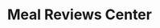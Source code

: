 ---
type: screen
id: screen.meal_reviews_center
title: Meal Reviews Center
description: |
  A centralized hub for managing all meal reviews. Shows pending reviews that need attention at the top and a searchable history of completed reviews below. Provides options to filter, sort, and search through reviews.
route: /dashboard/meal-reviews

states:
  - state.loading
  - state.rendered
  - state.empty_pending
  - state.empty_completed
  - state.error

related:
  feature:
    - feature.meal_reviews
    - feature.dashboard
  event:
    - event.open_meal_reviews_center
    - event.meal_review_swipe
    - event.submit_detailed_feedback
    - event.filter_meal_reviews
    - event.sort_meal_reviews
  component:
    - component.dashboard_top_bar
    - component.meal_reviews_button
    - component.review_swipe_tile
    - component.review_card_list
    - component.filter_sort_bar
    - component.tabs
    - component.empty_state
    - component.feedback_popup
    - component.rating_picker

layout:
  sections:
    - name: Top Bar
      description: |
        Shows title "Meal Reviews" with back button to return to Dashboard.
      components:
        - component.dashboard_top_bar
    
    - name: Tabs Section
      description: |
        Tabbed navigation between "Pending" and "History" views.
      components:
        - component.tabs
    
    - name: Pending Reviews Section
      description: |
        Shows all pending meal reviews that need action, with swipeable cards similar to the Dashboard review mechanism.
      components:
        - component.review_swipe_tile
        - component.empty_state
    
    - name: History Section
      description: |
        Shows completed meal reviews with filtering and sorting options.
      components:
        - component.filter_sort_bar
        - component.review_card_list
        - component.empty_state

design_system_reference: [design_system]
--- 